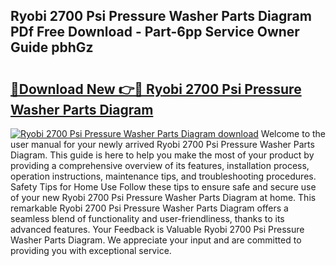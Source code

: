 ## Ryobi 2700 Psi Pressure Washer Parts Diagram PDf Free Download - Part-6pp Service Owner Guide pbhGz

# <h2><a href="http://dfmzdj.blite.top/?on=Ryobi+2700+Psi+Pressure+Washer+Parts+Diagram">🔗Download New 👉🔴 Ryobi 2700 Psi Pressure Washer Parts Diagram</a></h2>

[![Ryobi 2700 Psi Pressure Washer Parts Diagram download](https://i.imgur.com/lujVjoI.png)](http://dfmzdj.blite.top/?on=Ryobi+2700+Psi+Pressure+Washer+Parts+Diagram)
Welcome to the user manual for your newly arrived Ryobi 2700 Psi Pressure Washer Parts Diagram. This guide is here to help you make the most of your product by providing a comprehensive overview of its features, installation process, operation instructions, maintenance tips, and troubleshooting procedures. Safety Tips for Home Use Follow these tips to ensure safe and secure use of your new Ryobi 2700 Psi Pressure Washer Parts Diagram at home. This remarkable Ryobi 2700 Psi Pressure Washer Parts Diagram offers a seamless blend of functionality and user-friendliness, thanks to its advanced features. Your Feedback is Valuable Ryobi 2700 Psi Pressure Washer Parts Diagram. We appreciate your input and are committed to providing you with exceptional service.
